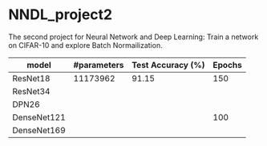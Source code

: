 # NNDL_project2
The second project for Neural Network and Deep Learning: Train a network on CIFAR-10 and explore Batch Normailization.

| model       | #parameters | Test Accuracy (%) | Epochs |
| ----------- | ----------- | ----------------- | ------ |
| ResNet18    | 11173962    | 91.15             | 150    |
| ResNet34    |             |                   |        |
| DPN26       |             |                   |        |
| DenseNet121 |             |                   | 100    |
| DenseNet169 |             |                   |        |

